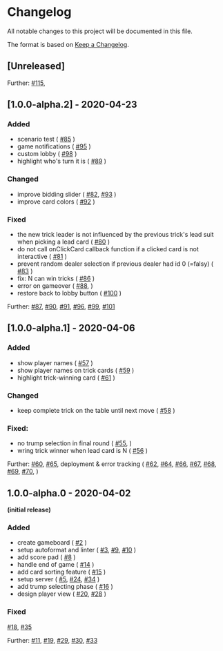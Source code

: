 # Changelog
All notable changes to this project will be documented in this file.

The format is based on [Keep a Changelog](https://keepachangelog.com/en/1.0.0/).

## [Unreleased]

Further:
  [#115](https://github.com/wizard-online/wizard-online/pull/115),

## [1.0.0-alpha.2] - 2020-04-23

### Added
- scenario test (
  [#85](https://github.com/wizard-online/wizard-online/pull/85)
  )
- game notifications (
  [#95](https://github.com/wizard-online/wizard-online/pull/95)
  )
- custom lobby (
  [#98](https://github.com/wizard-online/wizard-online/pull/98)
  )
- highlight who's turn it is (
  [#89](https://github.com/wizard-online/wizard-online/pull/89)
  )

### Changed
- improve bidding slider (
  [#82](https://github.com/wizard-online/wizard-online/pull/82),
  [#93](https://github.com/wizard-online/wizard-online/pull/93)
  )
- improve card colors (
  [#92](https://github.com/wizard-online/wizard-online/pull/92)
  )

### Fixed

- the new trick leader is not influenced by the previous trick's lead suit when picking a lead card (
  [#80](https://github.com/wizard-online/wizard-online/pull/80)
)
- do not call onClickCard callback function if a clicked card is not interactive (
  [#81](https://github.com/wizard-online/wizard-online/pull/81)
)
- prevent random dealer selection if previous dealer had id 0 (=falsy) (
  [#83](https://github.com/wizard-online/wizard-online/pull/83)
)
- fix: N can win tricks (
  [#86](https://github.com/wizard-online/wizard-online/pull/86)
)
- error on gameover (
  [#88](https://github.com/wizard-online/wizard-online/pull/88),
)
- restore back to lobby button (
  [#100](https://github.com/wizard-online/wizard-online/pull/100)
)

Further:
  [#87](https://github.com/wizard-online/wizard-online/pull/87),
  [#90](https://github.com/wizard-online/wizard-online/pull/90),
  [#91](https://github.com/wizard-online/wizard-online/pull/91),
  [#96](https://github.com/wizard-online/wizard-online/pull/96),
  [#99](https://github.com/wizard-online/wizard-online/pull/99),
  [#101](https://github.com/wizard-online/wizard-online/pull/101)
 

## [1.0.0-alpha.1] - 2020-04-06

### Added
- show player names (
  [#57](https://github.com/wizard-online/wizard-online/pull/57)
  )
- show player names on trick cards (
  [#59](https://github.com/wizard-online/wizard-online/pull/59)
  )
- highlight trick-winning card (
  [#61](https://github.com/wizard-online/wizard-online/pull/61)
  )

### Changed
- keep complete trick on the table until next move (
  [#58](https://github.com/wizard-online/wizard-online/pull/58)
  )


### Fixed:
- no trump selection in final round (
  [#55](https://github.com/wizard-online/wizard-online/pull/55),
)
- wring trick winner when lead card is N (
  [#56](https://github.com/wizard-online/wizard-online/pull/56)
)

Further: 
  [#60](https://github.com/wizard-online/wizard-online/pull/60),
  [#65](https://github.com/wizard-online/wizard-online/pull/65),
deployment & error tracking (
  [#62](https://github.com/wizard-online/wizard-online/pull/62),
  [#64](https://github.com/wizard-online/wizard-online/pull/64),
  [#66](https://github.com/wizard-online/wizard-online/pull/66),
  [#67](https://github.com/wizard-online/wizard-online/pull/67),
  [#68](https://github.com/wizard-online/wizard-online/pull/68),
  [#69](https://github.com/wizard-online/wizard-online/pull/69),
  [#70](https://github.com/wizard-online/wizard-online/pull/70),
  )

## 1.0.0-alpha.0 - 2020-04-02
**(initial release)**

### Added
- create gameboard (
  [#2](https://github.com/wizard-online/wizard-online/pull/2)
  )
- setup autoformat and linter (
  [#3](https://github.com/wizard-online/wizard-online/pull/3),
  [#9](https://github.com/wizard-online/wizard-online/pull/9),
  [#10](https://github.com/wizard-online/wizard-online/pull/10)
  )
- add score pad (
  [#8](https://github.com/wizard-online/wizard-online/pull/8)
  )
- handle end of game (
  [#14](https://github.com/wizard-online/wizard-online/pull/14)
  )
- add card sorting feature (
  [#15](https://github.com/wizard-online/wizard-online/pull/15)
  )
- setup server (
  [#5](https://github.com/wizard-online/wizard-online/pull/5),
  [#24](https://github.com/wizard-online/wizard-online/pull/24),
  [#34](https://github.com/wizard-online/wizard-online/pull/34)
  )
- add trump selecting phase (
  [#16](https://github.com/wizard-online/wizard-online/pull/16)
  )
- design player view (
  [#20](https://github.com/wizard-online/wizard-online/pull/20),
  [#28](https://github.com/wizard-online/wizard-online/pull/28)
  )

### Fixed
  [#18](https://github.com/wizard-online/wizard-online/pull/18),
  [#35](https://github.com/wizard-online/wizard-online/pull/35)

Further:
  [#11](https://github.com/wizard-online/wizard-online/pull/11),
  [#19](https://github.com/wizard-online/wizard-online/pull/19),
  [#29](https://github.com/wizard-online/wizard-online/pull/29),
  [#30](https://github.com/wizard-online/wizard-online/pull/30),
  [#33](https://github.com/wizard-online/wizard-online/pull/33)
